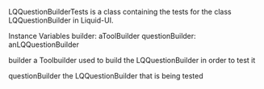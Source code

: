 LQQuestionBuilderTests is a class containing the tests for the class LQQuestionBuilder in Liquid-UI.


Instance Variables
	builder:		aToolBuilder
	questionBuilder:		anLQQuestionBuilder

builder
	a Toolbuilder used to build the LQQuestionBuilder in order to test it

questionBuilder
	the LQQuestionBuilder that is being tested

